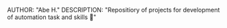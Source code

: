 AUTHOR:       "Abe H." 
DESCRIPTION:  "Repositiory of projects for development of automation task and skills 🧐"
<!---
dbaknack/dbaknack is a ✨ special ✨ repository because its `README.md` (this file) appears on your GitHub profile.
You can click the Preview link to take a look at your changes.
--->
